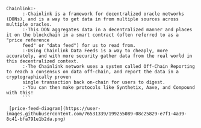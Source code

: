 ```shell
Chainlink:-
      :-Chainlink is a framework for decentralized oracle networks (DONs), and is a way to get data in from multiple sources across multiple oracles.
      :-This DON aggregates data in a decentralized manner and places it on the blockchain in a smart contract (often referred to as a "price reference 
      feed" or "data feed") for us to read from.
      :-Using Chainlink Data Feeds is a way to cheaply, more accurately, and with more security gather data from the real world in this decentralized context.
      :-The Chainlink network uses a system called Off-Chain Reporting to reach a consensus on data off-chain, and report the data in a cryptographically proven 
      single transaction back on-chain for users to digest.
      :-You can then make protocols like Synthetix, Aave, and Compound with this!
      ```
      
 [price-feed-diagram](https://user-images.githubusercontent.com/76531339/199255089-08c25829-e7f1-4a39-8c41-bfa791e1b2da.png)

